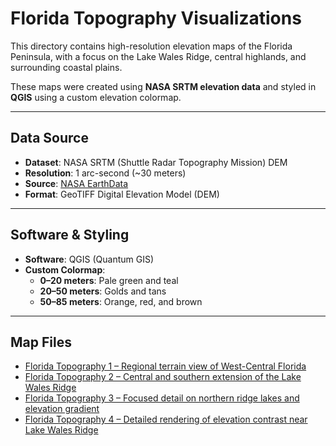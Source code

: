 # Florida Topography Visualizations

This directory contains high-resolution elevation maps of the Florida Peninsula, with a focus on the Lake Wales Ridge, central highlands, and surrounding coastal plains.

These maps were created using **NASA SRTM elevation data** and styled in **QGIS** using a custom elevation colormap.

---

## Data Source

- **Dataset**: NASA SRTM (Shuttle Radar Topography Mission) DEM
- **Resolution**: 1 arc-second (~30 meters)
- **Source**: [NASA EarthData](https://earthdata.nasa.gov/)
- **Format**: GeoTIFF Digital Elevation Model (DEM)

---

## Software & Styling

- **Software**: QGIS (Quantum GIS)
- **Custom Colormap**:
  - **0–20 meters**: Pale green and teal
  - **20–50 meters**: Golds and tans
  - **50–85 meters**: Orange, red, and brown

---

## Map Files

- [Florida Topography 1 – Regional terrain view of West-Central Florida](Florida%20Topography%201.png)
- [Florida Topography 2 – Central and southern extension of the Lake Wales Ridge](Florida%20Topography%202.png)
- [Florida Topography 3 – Focused detail on northern ridge lakes and elevation gradient](Florida%20Topography%203.png)
- [Florida Topography 4 – Detailed rendering of elevation contrast near Lake Wales Ridge](Florida%20Topography%204.png)
